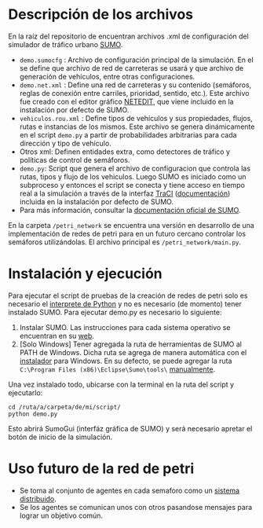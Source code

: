 # Descripción de los archivos
En la raíz del repositorio de encuentran archivos .xml de configuración del simulador de tráfico urbano [SUMO](http://sumo.sourceforge.net/userdoc/index.html).
+ `demo.sumocfg` : Archivo de configuración principal de la simulación. En el se define que archivo de red de carreteras se usará y que archivo de generación de vehículos, entre otras configuraciones.
+ `demo.net.xml` : Define una red de carreteras y su contenido (semáforos, reglas de conexión entre carriles, prioridad, sentido, etc.). Este archivo fue creado con el editor gráfico [NETEDIT](http://sumo.sourceforge.net/userdoc/NETEDIT.html), que viene incluido en la instalación por defecto de SUMO.
+ `vehiculos.rou.xml` : Define tipos de vehículos y sus propiedades, flujos, rutas e instancias de los mismos. Este archivo se genera dinámicamente en el script `demo.py` a partir de probabilidades arbitrarias para cada dirección y tipo de vehículo.
+ Otros xml: Definen entidades extra, como detectores de tráfico y políticas de control de semáforos.
+ `demo.py`: Script que genera el archivo de configuracion que controla las rutas, tipos y flujo de los vehiculos. Luego SUMO es iniciado como un subproceso y entonces el script se conecta y tiene acceso en tiempo real a la simulación a través de la interfaz [TraCI](http://sumo.sourceforge.net/userdoc/TraCI.html) ([documentación](https://sumo.dlr.de/daily/pydoc/traci.html)) incluida en la instalación por defecto de SUMO.
+ Para más información, consultar la [documentación oficial de SUMO](http://sumo.sourceforge.net/userdoc/SUMO_User_Documentation.html).

En la carpeta `/petri_network` se encuentra una versión en desarrollo de una implementación de redes de petri para en un futuro cercano controlar los semáforos utilizándolas. El archivo principal es `/petri_network/main.py`.

# Instalación y ejecución
Para ejecutar el script de pruebas de la creación de redes de petri solo es necesario el [interprete de Python](https://www.python.org/downloads/) y no es necesario (de momento) tener instalado SUMO. Para ejecutar demo.py es necesario lo siguiente:
1. Instalar SUMO. Las instrucciones para cada sistema operativo se encuentran en su [web](http://sumo.sourceforge.net/userdoc/Downloads.html).
2. [Solo Windows] Tener agregada la ruta de herramientas de SUMO al PATH de Windows. Dicha ruta se agrega de manera automática con el [instalador](https://sumo.dlr.de/releases/1.3.1/sumo-win64-1.3.1.msi) para Windows. En su defecto, se puede agregar la ruta `C:\Program Files (x86)\Eclipse\Sumo\tools\` [manualmente](https://www.java.com/en/download/help/path.xml).

Una vez instalado todo, ubicarse con la terminal en la ruta del script y ejecutarlo:
```
cd /ruta/a/carpeta/de/mi/script/
python demo.py
```
Esto abrirá SumoGui (interfáz gráfica de SUMO) y será necesario apretar el botón de inicio de la simulación.

# Uso futuro de la red de petri
 + Se toma al conjunto de agentes en cada semaforo como un [sistema distribuido](https://en.wikipedia.org/wiki/Distributed_computing).
 + Se los agentes se comunican unos con otros pasandose mensajes para lograr un objetivo común.